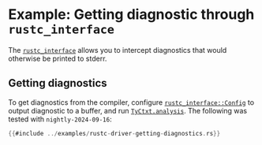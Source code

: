 # Example: Getting diagnostic through `rustc_interface`

The [`rustc_interface`] allows you to intercept diagnostics that would
otherwise be printed to stderr.

## Getting diagnostics

To get diagnostics from the compiler,
configure [`rustc_interface::Config`] to output diagnostic to a buffer,
and run [`TyCtxt.analysis`].
The following was tested with <!-- date-check: september 2024 --> `nightly-2024-09-16`:

```rust
{{#include ../examples/rustc-driver-getting-diagnostics.rs}}
```

[`rustc_interface`]: https://doc.rust-lang.org/nightly/nightly-rustc/rustc_interface/index.html
[`rustc_interface::Config`]: https://doc.rust-lang.org/nightly/nightly-rustc/rustc_interface/interface/struct.Config.html
[`TyCtxt.analysis`]: https://doc.rust-lang.org/nightly/nightly-rustc/rustc_interface/passes/fn.analysis.html
